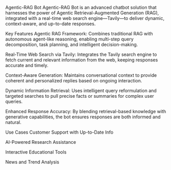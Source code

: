 Agentic-RAG Bot
Agentic-RAG Bot is an advanced chatbot solution that harnesses the power of Agentic Retrieval-Augmented Generation (RAG), integrated with a real-time web search engine—Tavily—to deliver dynamic, context-aware, and up-to-date responses.

Key Features
Agentic RAG Framework:
Combines traditional RAG with autonomous agent-like reasoning, enabling multi-step query decomposition, task planning, and intelligent decision-making.

Real-Time Web Search via Tavily:
Integrates the Tavily search engine to fetch current and relevant information from the web, keeping responses accurate and timely.

Context-Aware Generation:
Maintains conversational context to provide coherent and personalized replies based on ongoing interaction.

Dynamic Information Retrieval:
Uses intelligent query reformulation and targeted searches to pull precise facts or summaries for complex user queries.

Enhanced Response Accuracy:
By blending retrieval-based knowledge with generative capabilities, the bot ensures responses are both informed and natural.

Use Cases
Customer Support with Up-to-Date Info

AI-Powered Research Assistance

Interactive Educational Tools

News and Trend Analysis


